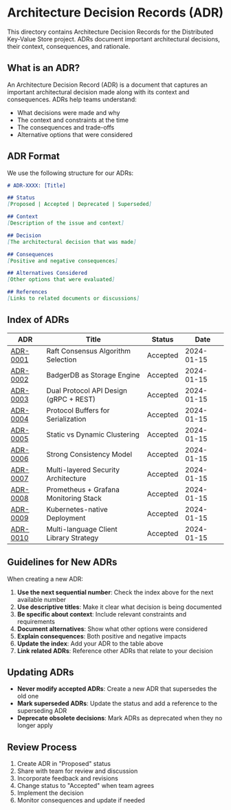 # Architecture Decision Records (ADR)

This directory contains Architecture Decision Records for the Distributed Key-Value Store project. ADRs document important architectural decisions, their context, consequences, and rationale.

## What is an ADR?

An Architecture Decision Record (ADR) is a document that captures an important architectural decision made along with its context and consequences. ADRs help teams understand:

- What decisions were made and why
- The context and constraints at the time
- The consequences and trade-offs
- Alternative options that were considered

## ADR Format

We use the following structure for our ADRs:

```markdown
# ADR-XXXX: [Title]

## Status
[Proposed | Accepted | Deprecated | Superseded]

## Context
[Description of the issue and context]

## Decision
[The architectural decision that was made]

## Consequences
[Positive and negative consequences]

## Alternatives Considered
[Other options that were evaluated]

## References
[Links to related documents or discussions]
```

## Index of ADRs

| ADR | Title | Status | Date |
|-----|-------|--------|------|
| [ADR-0001](./ADR-0001-consensus-algorithm.md) | Raft Consensus Algorithm Selection | Accepted | 2024-01-15 |
| [ADR-0002](./ADR-0002-storage-engine.md) | BadgerDB as Storage Engine | Accepted | 2024-01-15 |
| [ADR-0003](./ADR-0003-api-protocols.md) | Dual Protocol API Design (gRPC + REST) | Accepted | 2024-01-15 |
| [ADR-0004](./ADR-0004-serialization.md) | Protocol Buffers for Serialization | Accepted | 2024-01-15 |
| [ADR-0005](./ADR-0005-clustering-strategy.md) | Static vs Dynamic Clustering | Accepted | 2024-01-15 |
| [ADR-0006](./ADR-0006-consistency-model.md) | Strong Consistency Model | Accepted | 2024-01-15 |
| [ADR-0007](./ADR-0007-security-architecture.md) | Multi-layered Security Architecture | Accepted | 2024-01-15 |
| [ADR-0008](./ADR-0008-monitoring-stack.md) | Prometheus + Grafana Monitoring Stack | Accepted | 2024-01-15 |
| [ADR-0009](./ADR-0009-deployment-strategy.md) | Kubernetes-native Deployment | Accepted | 2024-01-15 |
| [ADR-0010](./ADR-0010-client-libraries.md) | Multi-language Client Library Strategy | Accepted | 2024-01-15 |

## Guidelines for New ADRs

When creating a new ADR:

1. **Use the next sequential number**: Check the index above for the next available number
2. **Use descriptive titles**: Make it clear what decision is being documented
3. **Be specific about context**: Include relevant constraints and requirements
4. **Document alternatives**: Show what other options were considered
5. **Explain consequences**: Both positive and negative impacts
6. **Update the index**: Add your ADR to the table above
7. **Link related ADRs**: Reference other ADRs that relate to your decision

## Updating ADRs

- **Never modify accepted ADRs**: Create a new ADR that supersedes the old one
- **Mark superseded ADRs**: Update the status and add a reference to the superseding ADR
- **Deprecate obsolete decisions**: Mark ADRs as deprecated when they no longer apply

## Review Process

1. Create ADR in "Proposed" status
2. Share with team for review and discussion
3. Incorporate feedback and revisions
4. Change status to "Accepted" when team agrees
5. Implement the decision
6. Monitor consequences and update if needed